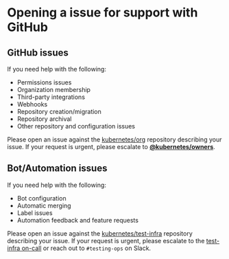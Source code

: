 # Opening a issue for support with GitHub

## GitHub issues

If you need help with the following:
- Permissions issues
- Organization membership
- Third-party integrations
- Webhooks
- Repository creation/migration
- Repository archival
- Other repository and configuration issues

Please open an issue against the [kubernetes/org] repository describing your
issue. If your request is urgent, please escalate to **[@kubernetes/owners]**.

## Bot/Automation issues

If you need help with the following:
- Bot configuration
- Automatic merging
- Label issues
- Automation feedback and feature requests

Please open an issue against the [kubernetes/test-infra] repository describing
your issue. If your request is urgent, please escalate to the
[test-infra on-call] or reach out to `#testing-ops` on Slack.


[kubernetes/org]: https://github.com/kubernetes/org/issues
[@kubernetes/owners]: https://github.com/orgs/kubernetes/teams/owners
[kubernetes/test-infra]: https://github.com/kubernetes/test-infra/issues
[test-infra on-call]: https://go.k8s.io/oncall
